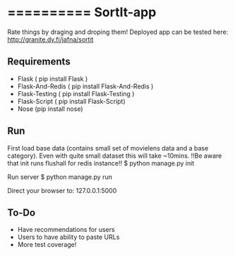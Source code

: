 ==========
SortIt-app
==========

Rate things by draging and droping them! Deployed app can be tested here: http://granite.dy.fi/jafna/sortit

Requirements
------------

* Flask ( pip install Flask )
* Flask-And-Redis ( pip install Flask-And-Redis )
* Flask-Testing ( pip install Flask-Testing )
* Flask-Script ( pip install Flask-Script)
* Nose (pip install nose)

Run
---

First load base data (contains small set of movielens data and a base category). Even with quite small dataset this will take ~10mins.
!!Be aware that init runs flushall for redis instance!!
$ python manage.py init

Run server
$ python manage.py run

Direct your browser to: 127.0.0.1:5000

To-Do
-----
* Have recommendations for users
* Users to have ability to paste URLs
* More test coverage!

